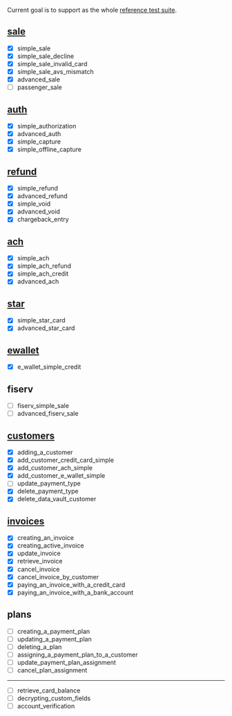 Current goal is to support as the whole [reference test suite][1].

[1]: https://github.com/SparrowDevelopment/sparrow-api-curl/blob/master/api


## [sale](tests/test_sale.py)

- [x] simple_sale
- [x] simple_sale_decline
- [x] simple_sale_invalid_card
- [x] simple_sale_avs_mismatch
- [x] advanced_sale
- [ ] passenger_sale

## [auth](tests/test_auth.py)

- [x] simple_authorization
- [x] advanced_auth
- [x] simple_capture
- [x] simple_offline_capture

## [refund](tests/test_refund.py)

- [x] simple_refund
- [x] advanced_refund
- [x] simple_void
- [x] advanced_void
- [x] chargeback_entry

## [ach](tests/test_ach.py)

- [x] simple_ach
- [x] simple_ach_refund
- [x] simple_ach_credit
- [x] advanced_ach

## [star](tests/test_star.py)

- [x] simple_star_card
- [x] advanced_star_card

## [ewallet](tests/test_ewallet.py)

- [x] e_wallet_simple_credit

## fiserv

- [ ] fiserv_simple_sale
- [ ] advanced_fiserv_sale

## [customers](tests/test_customers.py)

- [x] adding_a_customer
- [x] add_customer_credit_card_simple
- [x] add_customer_ach_simple
- [x] add_customer_e_wallet_simple
- [ ] update_payment_type
- [x] delete_payment_type
- [x] delete_data_vault_customer

## [invoices](tests/test_invoices.py)

- [x] creating_an_invoice
- [x] creating_active_invoice
- [x] update_invoice
- [x] retrieve_invoice
- [x] cancel_invoice
- [x] cancel_invoice_by_customer
- [x] paying_an_invoice_with_a_credit_card
- [x] paying_an_invoice_with_a_bank_account

## plans

- [ ] creating_a_payment_plan
- [ ] updating_a_payment_plan
- [ ] deleting_a_plan
- [ ] assigning_a_payment_plan_to_a_customer
- [ ] update_payment_plan_assignment
- [ ] cancel_plan_assignment

---

- [ ] retrieve_card_balance
- [ ] decrypting_custom_fields
- [ ] account_verification
